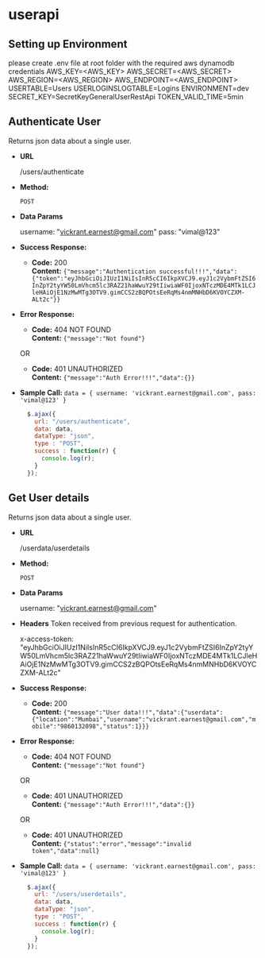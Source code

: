# userapi
**Setting up Environment**
----

please create .env file at root folder with the required aws dynamodb credentials
AWS_KEY=<AWS_KEY>
AWS_SECRET=<AWS_SECRET>
AWS_REGION=<AWS_REGION>
AWS_ENDPOINT=<AWS_ENDPOINT>
USERTABLE=Users
USERLOGINSLOGTABLE=Logins
ENVIRONMENT=dev
SECRET_KEY=SecretKeyGeneralUserRestApi
TOKEN_VALID_TIME=5min

**Authenticate User**
----
  Returns json data about a single user.

* **URL**

  /users/authenticate

* **Method:**

  `POST`
  
* **Data Params**

    username: "vickrant.earnest@gmail.com"
    pass: "vimal@123"

* **Success Response:**

  * **Code:** 200 <br />
    **Content:** `{"message":"Authentication successful!!!","data":{"token":"eyJhbGciOiJIUzI1NiIsInR5cCI6IkpXVCJ9.eyJ1c2VybmFtZSI6InZpY2tyYW50LmVhcm5lc3RAZ21haWwuY29tIiwiaWF0IjoxNTczMDE4MTk1LCJleHAiOjE1NzMwMTg3OTV9.gimCCS2zBQPOtsEeRqMs4nmMNHbD6KVOYCZXM-ALt2c"}}`
 
* **Error Response:**

  * **Code:** 404 NOT FOUND <br />
    **Content:** `{"message":"Not found"}`

  OR

  * **Code:** 401 UNAUTHORIZED <br />
    **Content:** `{"message":"Auth Error!!!","data":{}}`

* **Sample Call:**
    `data = { username: 'vickrant.earnest@gmail.com', pass: 'vimal@123' }`
  ```javascript
    $.ajax({
      url: "/users/authenticate",
      data: data,
      dataType: "json",
      type : "POST",
      success : function(r) {
        console.log(r);
      }
    });

**Get User details**
----
  Returns json data about a single user.

* **URL**

  /userdata/userdetails

* **Method:**

  `POST`
  
* **Data Params**

    username: "vickrant.earnest@gmail.com"
    
* **Headers**
    Token received from previous request for authentication.

    x-access-token: "eyJhbGciOiJIUzI1NiIsInR5cCI6IkpXVCJ9.eyJ1c2VybmFtZSI6InZpY2tyYW50LmVhcm5lc3RAZ21haWwuY29tIiwiaWF0IjoxNTczMDE4MTk1LCJleHAiOjE1NzMwMTg3OTV9.gimCCS2zBQPOtsEeRqMs4nmMNHbD6KVOYCZXM-ALt2c"
* **Success Response:**

  * **Code:** 200 <br />
    **Content:** `{"message":"User data!!!","data":{"userdata":{"location":"Mumbai","username":"vickrant.earnest@gmail.com","mobile":"9860132098","status":1}}}`
 
* **Error Response:**

  * **Code:** 404 NOT FOUND <br />
    **Content:** `{"message":"Not found"}`

  OR

  * **Code:** 401 UNAUTHORIZED <br />
    **Content:** `{"message":"Auth Error!!!","data":{}}`

  OR

  * **Code:** 401 UNAUTHORIZED <br />
    **Content:** `{"status":"error","message":"invalid token","data":null}`
  

* **Sample Call:**
    `data = { username: 'vickrant.earnest@gmail.com', pass: 'vimal@123' }`
  ```javascript
    $.ajax({
      url: "/users/userdetails",
      data: data,
      dataType: "json",
      type : "POST",
      success : function(r) {
        console.log(r);
      }
    });